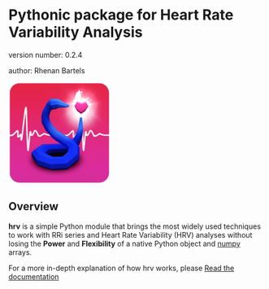 Pythonic package for Heart Rate Variability Analysis
===============================

version number: 0.2.4 

author: Rhenan Bartels


![logo](docs/logo-small.png)

Overview
--------

**hrv** is a simple Python module that brings the most widely used
techniques to work with RRi series and Heart Rate Variability (HRV) analyses without losing the **Power** and **Flexibility**
of a native Python object and [numpy](http://www.numpy.org/) arrays.


For a more in-depth explanation of how hrv works, please [Read the documentation](https://hrv.readthedocs.io/en/latest/)

